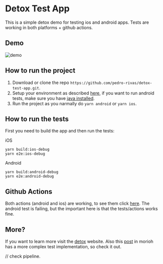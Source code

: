 # Detox Test App

This is a simple detox demo for testing ios and android apps. Tests are working in both platforms + github actions.

## Demo

![demo](https://github.com/pedro-rivas/detox-test-app/blob/master/src/img/demo.gif)

## How to run the project

1. Download or clone the repo `https://github.com/pedro-rivas/detox-test-app.git`.
2. Setup your environment as described [here](https://wix.github.io/Detox/docs/introduction/getting-started), if you want to run android tests, make sure you have [java installed](https://wix.github.io/Detox/docs/introduction/android-dev-env).
3. Run the project as you narmally do `yarn android` or `yarn ios`.

## How to run the tests

First you need to build the app and then run the tests:

iOS

```
yarn build:ios-debug
yarn e2e:ios-debug
```

Android

```
yarn build:android-debug
yarn e2e:android-debug
```

## Github Actions

Both actions (android and ios) are working, to see them click [here](https://github.com/pedro-rivas/detox-test-app/actions).
The android test is failing, but the important here is that the tests/actions works fine.

## More?

If you want to learn more visit the [detox](https://wix.github.io/Detox/) website. Also this [post](https://morioh.com/p/a51ceaf75b3d) in morioh
has a more complex test implementation, so check it out.

// check pipeline.
